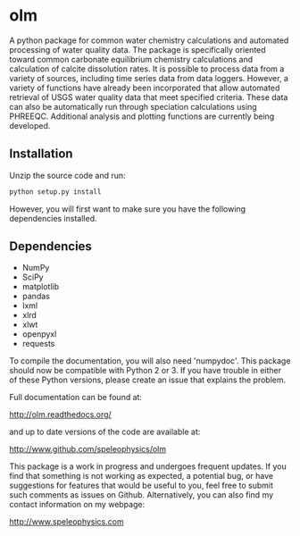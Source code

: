 olm
===

A python package for common water chemistry calculations and automated processing of water quality data. The package is specifically oriented toward common carbonate equilibrium chemistry calculations and calculation of calcite dissolution rates. It is possible to process data from a variety of sources, including time series data from data loggers. However, a variety of functions have already been incorporated that allow automated retrieval of USGS water quality data that meet specified criteria. These data can also be automatically run through speciation calculations using PHREEQC. Additional analysis and plotting functions are currently being developed.

Installation
------------
Unzip the source code and run:
```sh
python setup.py install
```
However, you will first want to make sure you have the following dependencies installed.

Dependencies
------------
 * NumPy
 * SciPy
 * matplotlib
 * pandas
 * lxml
 * xlrd
 * xlwt
 * openpyxl
 * requests

To compile the documentation, you will also need 'numpydoc'. This package should now be compatible with Python 2 or 3. If you have trouble in either of these Python versions, please create an issue that explains the problem.

Full documentation can be found at:

http://olm.readthedocs.org/

and up to date versions of the code are available at:

http://www.github.com/speleophysics/olm

This package is a work in progress and undergoes frequent updates. If you find that something is not working as expected, a potential bug, or have suggestions for features that would be useful to you, feel free to submit such comments as issues on Github. Alternatively, you can also find my contact information on my webpage:

http://www.speleophysics.com
